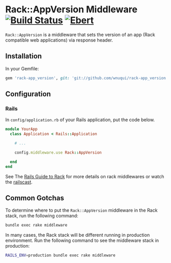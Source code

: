 # Rack::AppVersion Middleware [![Build Status](https://semaphoreci.com/api/v1/wnuqui/rack-app_version/branches/master/badge.svg)](https://semaphoreci.com/wnuqui/rack-app_version) [![Ebert](https://ebertapp.io/github/wnuqui/rack-app_version.svg)](https://ebertapp.io/github/wnuqui/rack-app_version)

`Rack::AppVersion` is a middleware that sets the version of an app (Rack compatible web applications) via response header.

## Installation

In your Gemfile:

```ruby
gem 'rack-app_version', git: 'git://github.com/wnuqui/rack-app_version.git', branch: 'master'
```

## Configuration

### Rails

In `config/application.rb` of your Rails application, put the code below.

```ruby
module YourApp
  class Application < Rails::Application

    # ...

    config.middleware.use Rack::AppVersion

  end
end
```

See The [Rails Guide to Rack](http://guides.rubyonrails.org/rails_on_rack.html) for more details on rack middlewares or watch the [railscast](http://railscasts.com/episodes/151-rack-middleware).

## Common Gotchas

To determine where to put the `Rack::AppVersion` middleware in the Rack stack, run the following command:

```bash
bundle exec rake middleware
```

In many cases, the Rack stack will be different running in production environment. Run the following command to see the middleware stack in production:

```bash
RAILS_ENV=production bundle exec rake middleware
```
